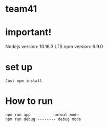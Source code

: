 # team41

# important!
Nodejs version: 10.16.3 LTS
npm version: 6.9.0
# set up
```
Just npm install
```

# How to run
```
npm run app -------- normal mode
npm run debug -------- debug mode
```